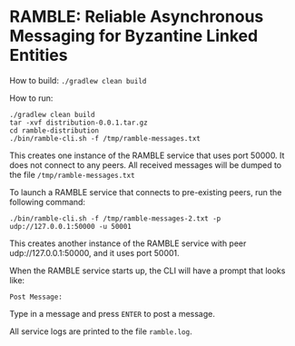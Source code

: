 # RAMBLE: Reliable Asynchronous Messaging for Byzantine Linked Entities

How to build: `./gradlew clean build`

How to run:

```
./gradlew clean build
tar -xvf distribution-0.0.1.tar.gz
cd ramble-distribution
./bin/ramble-cli.sh -f /tmp/ramble-messages.txt
```

This creates one instance of the RAMBLE service that uses port 50000. It does not connect to any peers. All received messages will be dumped to the file `/tmp/ramble-messages.txt`

To launch a RAMBLE service that connects to pre-existing peers, run the following command:

```
./bin/ramble-cli.sh -f /tmp/ramble-messages-2.txt -p udp://127.0.0.1:50000 -u 50001
```

This creates another instance of the RAMBLE service with peer udp://127.0.0.1:50000, and it uses port 50001.

When the RAMBLE service starts up, the CLI will have a prompt that looks like:

```
Post Message:
```

Type in a message and press `ENTER` to post a message.

All service logs are printed to the file `ramble.log`.
